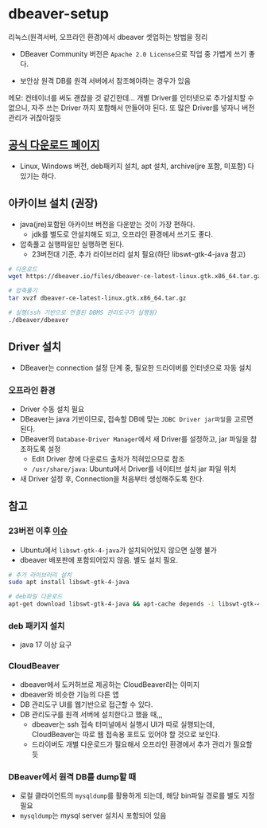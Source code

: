 # dbeaver-setup

리눅스(원격서버, 오프라인 환경)에서 dbeaver 셋업하는 방법을 정리

- DBeaver Community 버전은 `Apache 2.0 License`으로 작업 중 가볍게 쓰기 좋다.

- 보안상 원격 DB를 원격 서버에서 참조해야하는 경우가 있음

메모: 컨테이너를 써도 괜찮을 것 같긴한데... 개별 Driver를 인터넷으로 추가설치할 수 없으니, 자주 쓰는 Driver 까지 포함해서 만들어야 된다. 또 많은 Driver를 넣자니 버전관리가 귀찮아질듯

## [공식 다운로드 페이지](https://dbeaver.io/download/)

- Linux, Windows 버전, deb패키지 설치, apt 설치, archive(jre 포함, 미포함) 다 있기는 하다.

## 아카이브 설치 (권장)

- java(jre)포함된 아카이브 버전을 다운받는 것이 가장 편하다.
  - jdk를 별도로 안설치해도 되고, 오프라인 환경에서 쓰기도 좋다.
- 압축풀고 실행파일만 실행하면 된다.
  - 23버전대 기준, 추가 라이브러리 설치 필요(하단 libswt-gtk-4-java 참고)

```sh
# 다운로드
wget https://dbeaver.io/files/dbeaver-ce-latest-linux.gtk.x86_64.tar.gz

# 압축풀기
tar xvzf dbeaver-ce-latest-linux.gtk.x86_64.tar.gz

# 실행(ssh 기반으로 연결된 DBMS 관리도구가 실행됨)
./dbeaver/dbeaver
```

## Driver 설치

- DBeaver는 connection 설정 단계 중, 필요한 드라이버를 인터넷으로 자동 설치

### 오프라인 환경

- Driver 수동 설치 필요
- DBeaver는 java 기반이므로, 접속할 DB에 맞는 `JDBC Driver jar파일`을 고르면 된다.
- DBeaver의 `Database-Driver Manager`에서 새 Driver를 설정하고, jar 파일을 참조하도록 설정
  - Edit Driver 창에 다운로드 출처가 적혀있으므로 참조
  - `/usr/share/java`: Ubuntu에서 Driver를 네이티브 설치 jar 파일 위치
- 새 Driver 설정 후, Connection을 처음부터 생성해주도록 한다.

## 참고

### 23버전 이후 [이슈](https://github.com/dbeaver/dbeaver/issues/19783)

- Ubuntu에서 `libswt-gtk-4-java`가 설치되어있지 않으면 실행 불가
- dbeaver 배포판에 포함되어있지 않음. 별도 설치 필요.

```sh
# 추가 라이브러리 설치
sudo apt install libswt-gtk-4-java

# deb파일 다운로드
apt-get download libswt-gtk-4-java && apt-cache depends -i libswt-gtk-4-java
```

### deb 패키지 설치

- java 17 이상 요구

### CloudBeaver

- dbeaver에서 도커허브로 제공하는 CloudBeaver라는 이미지
- dbeaver와 비슷한 기능의 다른 앱
- DB 관리도구 UI를 웹기반으로 접근할 수 있다.
- DB 관리도구를 원격 서버에 설치한다고 했을 때,,,
  - dbeaver는 ssh 접속 터미널에서 실행시 UI가 따로 실행되는데, CloudBeaver는 따로 웹 접속용 포트도 있어야 할 것으로 보인다.
  - 드라이버도 개별 다운로드가 필요해서 오프라인 환경에서 추가 관리가 필요할 듯

### DBeaver에서 원격 DB를 dump할 때

- 로컬 클라이언트의 `mysqldump`를 활용하게 되는데, 해당 bin파일 경로를 별도 지정 필요
- `mysqldump`는 mysql server 설치시 포함되어 있음
